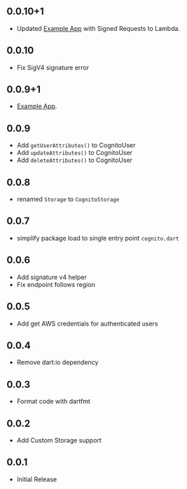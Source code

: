 ## 0.0.10+1

- Updated [Example App](https://github.com/jonsaw/amazon-cognito-identity-dart/tree/master/example) with Signed Requests to Lambda.

## 0.0.10

- Fix SigV4 signature error

## 0.0.9+1

- [Example App](https://github.com/jonsaw/amazon-cognito-identity-dart/tree/master/example).

## 0.0.9

- Add `getUserAttributes()` to CognitoUser
- Add `updateAttributes()` to CognitoUser
- Add `deleteAttributes()` to CognitoUser

## 0.0.8

- renamed `Storage` to `CognitoStorage`

## 0.0.7

- simplify package load to single entry point `cognito.dart`

## 0.0.6

- Add signature v4 helper
- Fix endpoint follows region

## 0.0.5

- Add get AWS credentials for authenticated users

## 0.0.4

- Remove dart:io dependency

## 0.0.3

- Format code with dartfmt

## 0.0.2

- Add Custom Storage support

## 0.0.1

- Initial Release
